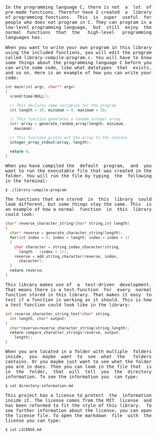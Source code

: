 <pre>
In the programming language C, there is not  a  lot  of
pre-made functions. Therefor have I created  a  library
of programming functions.  This  is  super  useful  for
people who does not program in C. They can program in a
low-level programming language,  but  still  enjoy  the
normal  functions  that  the   high-level   programming
languages has.

When you want to write your own program in this library
using the included functions, you will edit the program
called library-compile-program.c. You will have to know
some things about the programming language C before you
can write some code, like what datatypes  that  exists,
and so on. Here is an example of how you can write your
code:
</pre>
```C
int main(int argc, char** argv)
{
  srand(time(NULL));

  // This declares some variables for the program
  int length = 10, minimum = 0, maximum = 10;

  // This function generates a random integer array
  int* array = generate_random_array(length, minimum,
    maximum);

  // This function prints out the array to the console
  integer_array_stdout(array, length);

  return 0;
}
```
<pre>
When you have compiled the  default  program,  and  you
want to run the executable file that was created in the
folder. You will run the file by typing  the  following
in the terminal:
</pre>
```bash
$ ./library-compile-program
```
<pre>
The functions that are stored  in  this  library  could
look different, but some things stay the same. This  is
an example of how a normal  function  in  this  library
could look:
</pre>
```C
char* reverse_character_string(char* string,int length)
{
  char* reverse = generate_character_string(length);
  for(int index = 0; index < length; index = index + 1)
  {
    char character = string_index_character(string,
      length - (index + 1));
    reverse = add_string_character(reverse, index,
      character);
  }
  return reverse;
}
```
<pre>
This library makes use of  a  test-driven  development.
That means there is a test-function  for  every  normal
function stored in this library. That makes it easy  to
test if a function is working as it should. This is how
a test function could look like in the library:
</pre>
```C
int reverse_character_string_test(char* string,
  int length, char* output)
{
  char*reverse=reverse_character_string(string,length);
  return compare_character_strings(reverse, output,
    length);
}
```
<pre>
When you are located in a folder with multiple  folders
inside,  you  maybe  want  to  see  what  the   folders
contains. Or you maybe just want to see what the folder
you are in does. Then you can look in the file that  is
in  the  folder,  that  will  tell  you  the  directory
information. To see the information you  can type:
</pre>
```bash
$ cat directory-information.md
```
<pre>
This project has a license to protect  the  information
inside it. The license comes from the MIT  license  and
has been reformed to fit the style of this library.  To
see further information about the license, you can open
the license file. To open the markdown  file  with  the
license you can type:
</pre>
```bash
$ cat LICENSE.md
```
